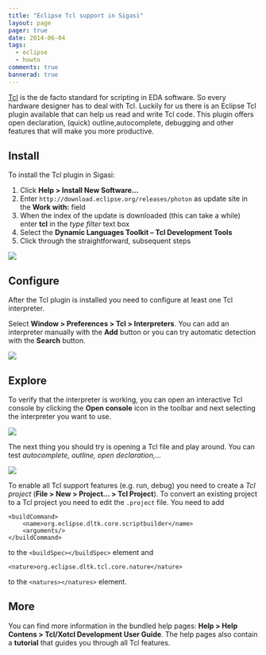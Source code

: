 ```yaml
---
title: "Eclipse Tcl support in Sigasi"
layout: page 
pager: true
date: 2014-06-04
tags: 
  - eclipse
  - howto
comments: true
bannerad: true
---
```


[Tcl](http://en.wikipedia.org/wiki/Tcl) is the de facto standard for scripting in EDA software. So every hardware designer has to deal with Tcl. Luckily for us there is an Eclipse Tcl plugin available that can help us read and write Tcl code. This plugin offers open declaration, (quick) outline,autocomplete, debugging and other features that will make you more productive.

## Install

To install the Tcl plugin in Sigasi:

1. Click **Help > Install New Software…**
2. Enter `http://download.eclipse.org/releases/photon` as update site in the **Work with:** field
3. When the index of the update is downloaded (this can take a while) enter **tcl** in the *type filter* text box
4. Select the **Dynamic Languages Toolkit – Tcl Development Tools**
5. Click through the straightforward, subsequent steps

![](/img/tech/install_tcl0.png)

## Configure

After the Tcl plugin is installed you need to configure at least one Tcl interpreter.

Select **Window > Preferences > Tcl > Interpreters**. You can add an interpreter manually with the **Add** button or you can try automatic detection with the **Search** button.

![](/img/tech/install_tcl_pref.png)

## Explore

To verify that the interpreter is working, you can open an interactive Tcl console by clicking the **Open console** icon in the toolbar and next selecting the interpreter you want to use.

![](/img/tech/install_tcl_console.png)

The next thing you should try is opening a Tcl file and play around. You can test *autocomplete, outline, open declaration,…*

![](/img/tech/install_tcl_demo.png)

To enable all Tcl support features (e.g. run, debug) you need to create a *Tcl project* (**File > New > Project… > Tcl Project**).
To convert an existing project to a Tcl project you need to edit the `.project` file.
You need to add
```
<buildCommand>
	<name>org.eclipse.dltk.core.scriptbuilder</name>
	<arguments/>
</buildCommand>
```
to the `<buildSpec></buildSpec>` element and 
```
<nature>org.eclipse.dltk.tcl.core.nature</nature>
```
to the `<natures></natures>` element.

## More

You can find more information in the bundled help pages:  **Help > Help Contens > Tcl/Xotcl Development User Guide**.
The help pages also contain a **tutorial** that guides you through all Tcl features.
